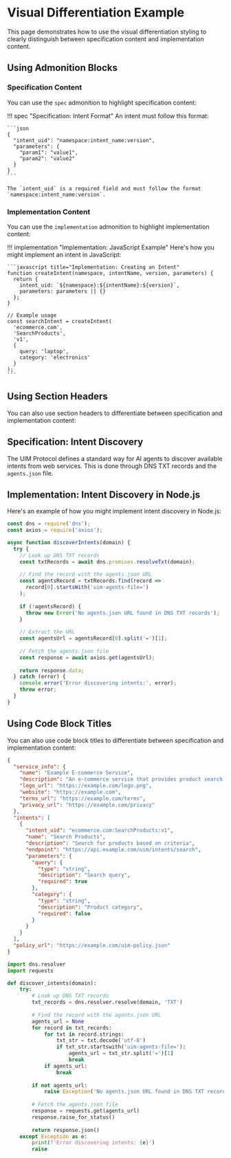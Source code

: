 # Visual Differentiation Example

This page demonstrates how to use the visual differentiation styling to clearly distinguish between specification content and implementation content.

## Using Admonition Blocks

### Specification Content

You can use the `spec` admonition to highlight specification content:

!!! spec "Specification: Intent Format"
    An intent must follow this format:
    
    ```json
    {
      "intent_uid": "namespace:intent_name:version",
      "parameters": {
        "param1": "value1",
        "param2": "value2"
      }
    }
    ```
    
    The `intent_uid` is a required field and must follow the format `namespace:intent_name:version`.

### Implementation Content

You can use the `implementation` admonition to highlight implementation content:

!!! implementation "Implementation: JavaScript Example"
    Here's how you might implement an intent in JavaScript:
    
    ```javascript title="Implementation: Creating an Intent"
    function createIntent(namespace, intentName, version, parameters) {
      return {
        intent_uid: `${namespace}:${intentName}:${version}`,
        parameters: parameters || {}
      };
    }
    
    // Example usage
    const searchIntent = createIntent(
      'ecommerce.com',
      'SearchProducts',
      'v1',
      {
        query: 'laptop',
        category: 'electronics'
      }
    );
    ```

## Using Section Headers

You can also use section headers to differentiate between specification and implementation content:

## Specification: Intent Discovery

The UIM Protocol defines a standard way for AI agents to discover available intents from web services. This is done through DNS TXT records and the `agents.json` file.

## Implementation: Intent Discovery in Node.js

Here's an example of how you might implement intent discovery in Node.js:

```javascript title="Implementation: Intent Discovery"
const dns = require('dns');
const axios = require('axios');

async function discoverIntents(domain) {
  try {
    // Look up DNS TXT records
    const txtRecords = await dns.promises.resolveTxt(domain);
    
    // Find the record with the agents.json URL
    const agentsRecord = txtRecords.find(record => 
      record[0].startsWith('uim-agents-file=')
    );
    
    if (!agentsRecord) {
      throw new Error('No agents.json URL found in DNS TXT records');
    }
    
    // Extract the URL
    const agentsUrl = agentsRecord[0].split('=')[1];
    
    // Fetch the agents.json file
    const response = await axios.get(agentsUrl);
    
    return response.data;
  } catch (error) {
    console.error('Error discovering intents:', error);
    throw error;
  }
}
```

## Using Code Block Titles

You can also use code block titles to differentiate between specification and implementation content:

```json title="Specification: agents.json Format"
{
  "service_info": {
    "name": "Example E-commerce Service",
    "description": "An e-commerce service that provides product search and ordering capabilities",
    "logo_url": "https://example.com/logo.png",
    "website": "https://example.com",
    "terms_url": "https://example.com/terms",
    "privacy_url": "https://example.com/privacy"
  },
  "intents": [
    {
      "intent_uid": "ecommerce.com:SearchProducts:v1",
      "name": "Search Products",
      "description": "Search for products based on criteria",
      "endpoint": "https://api.example.com/uim/intents/search",
      "parameters": {
        "query": {
          "type": "string",
          "description": "Search query",
          "required": true
        },
        "category": {
          "type": "string",
          "description": "Product category",
          "required": false
        }
      }
    }
  ],
  "policy_url": "https://example.com/uim-policy.json"
}
```

```python title="Implementation: Python Intent Discovery"
import dns.resolver
import requests

def discover_intents(domain):
    try:
        # Look up DNS TXT records
        txt_records = dns.resolver.resolve(domain, 'TXT')
        
        # Find the record with the agents.json URL
        agents_url = None
        for record in txt_records:
            for txt in record.strings:
                txt_str = txt.decode('utf-8')
                if txt_str.startswith('uim-agents-file='):
                    agents_url = txt_str.split('=')[1]
                    break
            if agents_url:
                break
        
        if not agents_url:
            raise Exception('No agents.json URL found in DNS TXT records')
        
        # Fetch the agents.json file
        response = requests.get(agents_url)
        response.raise_for_status()
        
        return response.json()
    except Exception as e:
        print(f'Error discovering intents: {e}')
        raise

